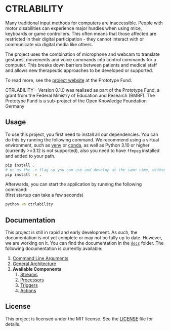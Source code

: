 # CTRLABILITY

Many traditional input methods for computers are inaccessible. People with motor disabilities can experience major hurdles when using mice, keyboards or game controllers. This often means that those affected are restricted in their digital participation - they cannot interact with or communicate via digital media like others.

The project uses the combination of microphone and webcam to translate gestures, movements and voice commands into control commands for a computer. This breaks down barriers between patients and medical staff and allows new therapeutic approaches to be developed or supported.

To read more, see the [project website](https://prototypefund.de/project/ctrlability-kontroller-fuer-menschen-mit-motorischen-einschraenkungen/) at the Prototype Fund.

CTRLABILITY – Version 0.1.0 was realised as part of the Prototype Fund, a grant from the Federal Ministry of Education and Research (BMBF). The Prototype Fund is a sub-project of the Open Knowledge Foundation Germany

## Usage

To use this project, you first need to install all our dependencies. You can do this by running the following command. We recommend using a virtual environment, such as [venv](https://docs.python.org/3/library/venv.html) or [conda](https://docs.conda.io/en/latest/), as well as Python 3.10 or higher (currently >=3.12 is not supported), also you need to have `ffmpeg` installed and added to your path.

```bash
pip install .
# or us the -e flag so you can use and develop at the same time, without the need to reinstall https://stackoverflow.com/questions/42609943/what-is-the-use-case-for-pip-install-e
pip install -e . 
```

Afterwards, you can start the application by running the following command:  
(first startup can take a few seconds)

```bash
python -m ctrlability
```

## Documentation

This project is still in rapid and early development. As such, the documentation is not yet complete or may not be fully up to date. However, we are working on it. You can find the documentation in the [`docs`](docs) folder. The following documentation is currently available:

1. [Command Line Arguments](docs/arguments.md)
2. [General Architecture](docs/architecture.md)
3. **Available Components**
   1. [Streams](docs/streams.md)
   2. [Processors](docs/processors.md)
   3. [Triggers](docs/triggers.md)
   4. [Actions](docs/actions.md)

## License

This project is licensed under the MIT license. See the [LICENSE](LICENSE) file for details.
